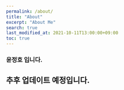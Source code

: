 ```yaml
---
permalink: /about/
title: "About"
excerpt: "About Me"
search: true
last_modified_at: 2021-10-11T13:00:00+09:00
toc: true
--- 
```


### 윤정호 입니다.

## 추후 업데이트 예정입니다.

